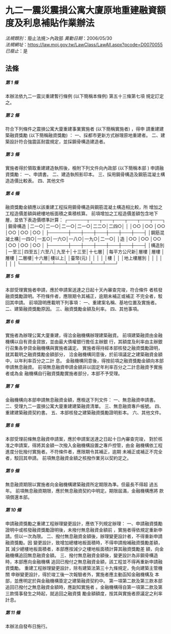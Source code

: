 # 九二一震災震損公寓大廈原地重建融資額度及利息補貼作業辦法

*法規類別*：廢止法規＞內政部
*異動日期*：2006/05/30  
*法規網址*：https://law.moj.gov.tw/LawClass/LawAll.aspx?pcode=D0070055
*已廢止*：是


## 法條
##### 第 1 條
本辦法依九二一震災重建暫行條例 (以下簡稱本條例) 第五十三條第七項
規定訂定之。

##### 第 2 條
符合下列條件之震損公寓大廈重建事業實施者 (以下簡稱實施者) ，得申
請重建建築融資獎勵 (以下簡稱融資獎勵) ：
一、採都市更新方式辦理原地重建者。
二、建築設計符合強震區耐震規定，並採鋼骨構造建造者。


##### 第 3 條
實施者得於領取重建建造執照後，檢附下列文件向內政部 (以下簡稱本部
) 申請融資獎勵：
一、申請書。
二、建造執照影印本。
三、採用鋼骨構造及鋼筋混凝土構造造價比較表。
四、其他文件


##### 第 4 條
融資獎勵金額應以該重建工程採用鋼骨構造與鋼筋混凝土構造相比較，所
增加之工程造價差額與總樓地板面積之乘積核算。
前項增加之工程造價差額包含地下層，並依下表造價標準計算：
┌──────┬───┬───┬───┬───┬───┬───┐
│鋼骨構造    │二一○│二一○│二一○│二一○│二二○│二四○│
│            │○○  │○○  │○○  │○○  │○○  │○○  │
├──────┼───┼───┼───┼───┼───┼───┤
│鋼筋混凝土構│一四○│一五○│一六○│一八○│一九○│二一○│
│造          │○○  │○○  │○○  │○○  │○○  │○○  │
├──────┼───┼───┼───┼───┼───┼───┤
│構造別      │一至三│四至五│六至八│九至十│十三至│十七層│
│每平方公尺新│層樓  │層樓  │層樓  │二層樓│十六層│樓以上│
│臺幣(元)    │      │      │      │      │樓    │      │
│地上樓層別  │      │      │      │      │      │      │
└──────┴───┴───┴───┴───┴───┴───┘

##### 第 5 條
本部受理實施者申請，應於申請案送達之日起十天內審查完竣，符合條件
者核發融資獎勵證明。不符條件者，應限期令其補正，逾期未補正或補正
不完全者，駁回其申請。
前項證明應載明下列事項：
一、重建案名稱、基地位置及實施者。
二、建築融資獎勵原因。
三、融資獎勵金額及利率。
四、其他事項。


##### 第 6 條
實施者為辦理公寓大廈重建，得洽金融機構辦理建築融資。
前項建築融資由金融機構以自有資金貸放，並由最大債權銀行擔任主辦銀
行，其額度及利率由主辦銀行召集各參貸金融機構與實施者議定。
實施者得持經本部核發之融資獎勵證明，就其載明之融資獎勵金額部分，
洽金融機構同意後，於前項議定之建築融資金額中，以年利率百分之二計
息。
金融機構同意後，得按前項之融資獎勵金額向本部申請無息融資。
前項無息融資申請金額非以固定年利率百分之二計息融資予實施者或為金
融機構自行融資獎勵實施者部分，本部不予受理。

##### 第 7 條
金融機構向本部申請無息融資金額，應檢送下列文件：
一、無息融資申請書。
二、受理九二一震損公寓大廈重建建築融資清單。
三、無息融資專戶帳號。
四、重建建築融資契約書。
五、本部核發之建築融資獎勵證明影本。
六、其他文件。


##### 第 8 條
本部受理前條無息融資申請案，應於申請案送達之日起十日內審查完竣，
對於核准之申請案，得將其金額一次撥入金融機構設置之專戶控管，由金
融機構依工程進度分批撥付實施者。不符條件者，應限期令其補正，逾期
未補正或補正不完全者，駁回其申請。
前項無息融資金額之核撥作業另以契約定之。

##### 第 9 條
無息融資期限以實施者向金融機構建築融資所定期限為準。但最長不得超
過五年。
前項無息融資期限，應於無息融資契約中明定。期限屆滿，金融機構應將
款項償還本部。

##### 第 10 條
申請融資獎勵之重建工程辦理變更設計，應依下列規定辦理：
一、申請融資獎勵證明中或核發融資獎勵證明後，未撥付無息融資金額前
    ，實施者得依規定重新申請。但以一次為限。
二、撥付無息融資金額後，辦理變更設計者，不得重新申請融資獎勵。因
    變更設計，致增加總樓地板面積時，不得申請撥補融資獎勵差額，其
    減少總樓地板面積者，本部應按減少之樓地板面積計算其融資獎勵差
    額，向金融機構追回無息融資金額。
三、撥付無息融資金額後，變更設計為非鋼骨構造時，本部應向金融機構
    追回已撥付之無息融資金額，該工程並不得再重新申請融資獎勵。
重建工程辦理變更設計，除有建築法第三十九條規定，免向建築主管機關
申辦變更設計，得於竣工後一次報驗者外，實施者應主動函知金融機構及
本部，並應明定於與金融機構簽定之建築融資契約中。
第一項第二款及第三款本部追回已撥付之無息融資金額時，應副知實施者
。金融機構得自第一項第二款及第三款情事發生之時起，就追回之融資獎
勵金額額度，按其與實施者原議定之利率計息。


##### 第 11 條
本辦法自發布日施行。


